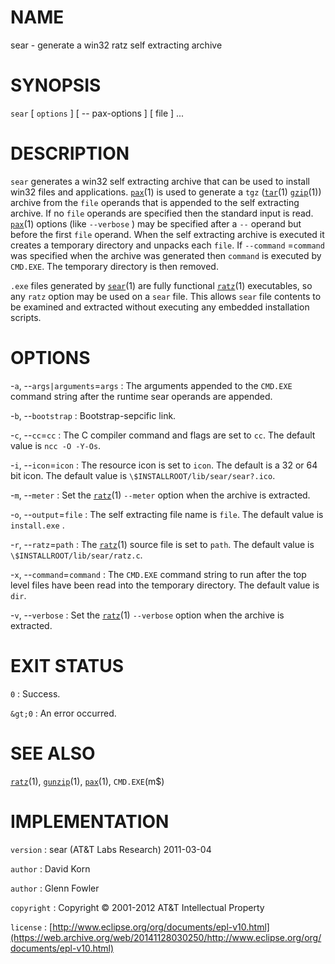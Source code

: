 # NAME

sear - generate a win32 ratz self extracting archive

# SYNOPSIS

`sear` \[ `options` \] \[ -- pax-options \] \[ file \] ...

# DESCRIPTION

`sear` generates a win32 self extracting archive that can be used to
install win32 files and applications.
[`pax`](/web/20141128030250/http://www2.research.att.com/~astopen/man/man1/pax.html)(1)
is used to generate a `tgz`
([`tar`](/web/20141128030250/http://www2.research.att.com/~astopen/man/man1/tar.html)(1)
[`gzip`](/web/20141128030250/http://www2.research.att.com/~astopen/man/man1/gzip.html)(1))
archive from the `file` operands that is appended to the self extracting
archive. If no `file` operands are specified then the standard input is
read.
[`pax`](/web/20141128030250/http://www2.research.att.com/~astopen/man/man1/pax.html)(1)
options (like `--verbose` ) may be specified after a `--` operand
but before the first `file` operand.
When the self extracting archive is executed it creates a temporary
directory and unpacks each `file`. If `--command` =`command` was
specified when the archive was generated then `command` is executed by
`CMD.EXE`. The temporary directory is then removed.

`.exe` files generated by
[`sear`](/web/20141128030250/http://www2.research.att.com/~astopen/man/man1/sear.html)(1)
are fully functional
[`ratz`](/web/20141128030250/http://www2.research.att.com/~astopen/man/man1/ratz.html)(1)
executables, so any `ratz` option may be used on a `sear` file. This
allows `sear` file contents to be examined and extracted without
executing any embedded installation scripts.

# OPTIONS

-`a`, --`args|arguments`=`args`
:   The arguments appended to the `CMD.EXE` command string after the
    runtime sear operands are appended.

-`b`, --`bootstrap`
:   Bootstrap-sepcific link.

-`c`, --`cc`=`cc`
:   The C compiler command and flags are set to `cc`. The default value
    is `ncc -O -Y-Os`.

-`i`, --`icon`=`icon`
:   The resource icon is set to `icon`. The default is a 32 or 64
    bit icon. The default value is `\$INSTALLROOT/lib/sear/sear?.ico`.

-`m`, --`meter`
:   Set the
    [`ratz`](/web/20141128030250/http://www2.research.att.com/~astopen/man/man1/ratz.html)(1)
    `--meter` option when the archive is extracted.

-`o`, --`output`=`file`
:   The self extracting file name is `file`. The default value is
    `install.exe` .

-`r`, --`ratz`=`path`
:   The
    [`ratz`](/web/20141128030250/http://www2.research.att.com/~astopen/man/man1/ratz.html)(1)
    source file is set to `path`. The default value is
    `\$INSTALLROOT/lib/sear/ratz.c`.

-`x`, --`command`=`command`
:   The `CMD.EXE` command string to run after the top level files have
    been read into the temporary directory. The default value is
    `dir`.

-`v`, --`verbose`
:   Set the
    [`ratz`](/web/20141128030250/http://www2.research.att.com/~astopen/man/man1/ratz.html)(1)
    `--verbose` option when the archive is extracted.

# EXIT STATUS

`0`
: Success.

`&gt;0`
:   An error occurred.

# SEE ALSO

[`ratz`](/web/20141128030250/http://www2.research.att.com/~astopen/man/man1/ratz.html)(1),
[`gunzip`](/web/20141128030250/http://www2.research.att.com/~astopen/man/man1/gunzip.html)(1),
[`pax`](/web/20141128030250/http://www2.research.att.com/~astopen/man/man1/pax.html)(1),
`CMD.EXE`(m\$)

# IMPLEMENTATION

`version`
:   sear (AT&T Labs Research) 2011-03-04

`author`
:   David Korn

`author`
:   Glenn Fowler

`copyright`
:   Copyright © 2001-2012 AT&T Intellectual Property

`license`
:   [http://www.eclipse.org/org/documents/epl-v10.html](https://web.archive.org/web/20141128030250/http://www.eclipse.org/org/documents/epl-v10.html)


